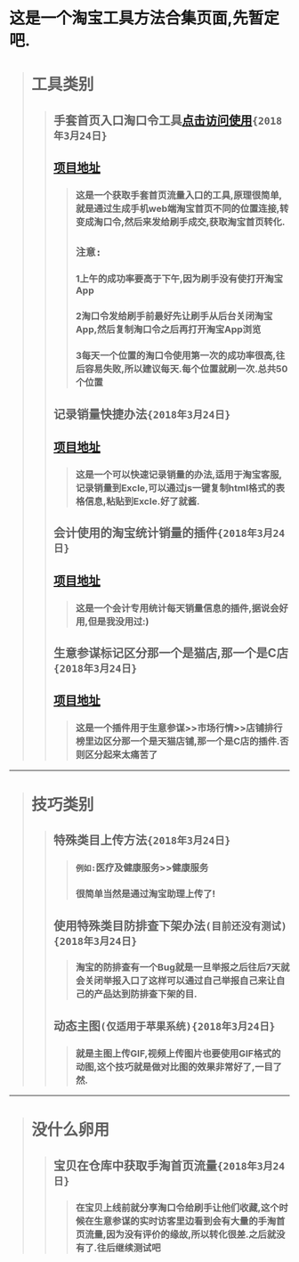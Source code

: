 # 这是一个淘宝工具方法合集页面,先暂定吧.
># 工具类别
>>## 手套首页入口淘口令工具[点击访问使用](http://tlk.yijunji.com/tlk/index.html)`{2018年3月24日}`
>>## [项目地址](https://github.com/guossnh/taobao_script/tree/master/taokouling)
>>>###     这是一个获取手套首页流量入口的工具,原理很简单,就是通过生成手机web端淘宝首页不同的位置连接,转变成淘口令,然后来发给刷手成交,获取淘宝首页转化.
>>>## `注意:`
>>>### 1上午的成功率要高于下午,因为刷手没有使打开淘宝App
>>>### 2淘口令发给刷手前最好先让刷手从后台关闭淘宝App,然后复制淘口令之后再打开淘宝App浏览
>>>### 3每天一个位置的淘口令使用第一次的成功率很高,往后容易失败,所以建议每天.每个位置就刷一次.总共50个位置
>>## 记录销量快捷办法`{2018年3月24日}`
>>## [项目地址](https://github.com/guossnh/taobao_script/tree/master/sell_detail_copy)
>>>### 这是一个可以快速记录销量的办法,适用于淘宝客服,记录销量到Excle,可以通过js一键复制html格式的表格信息,粘贴到Excle.好了就酱.
>>## 会计使用的淘宝统计销量的插件`{2018年3月24日}`
>>## [项目地址](https://github.com/guossnh/taobao_script/tree/master/sell_all_add)
>>>### 这是一个会计专用统计每天销量信息的插件,据说会好用,但是我没用过:)
>>## 生意参谋标记区分那一个是猫店,那一个是C店`{2018年3月24日}`
>>## [项目地址](https://github.com/guossnh/taobao_script/tree/master/taobaotools)
>>>### 这是一个插件用于生意参谋>>市场行情>>店铺排行榜里边区分那一个是天猫店铺,那一个是C店的插件.否则区分起来太痛苦了
****
># 技巧类别
>>## 特殊类目上传方法`{2018年3月24日}`
>>>### `例如:`医疗及健康服务>>健康服务
>>>### 很简单当然是通过淘宝助理上传了!
>>## 使用特殊类目防排查下架办法`(目前还没有测试){2018年3月24日}`
>>>### 淘宝的防排查有一个Bug就是一旦举报之后往后7天就会关闭举报入口了这样可以通过自己举报自己来让自己的产品达到防排查下架的目.
>>## 动态主图`(仅适用于苹果系统){2018年3月24日}`
>>>### 就是主图上传GIF,视频上传图片也要使用GIF格式的动图,这个技巧就是做对比图的效果非常好了,一目了然.
****
># 没什么卵用
>>## 宝贝在仓库中获取手淘首页流量`{2018年3月24日}` 
>>>### 在宝贝上线前就分享淘口令给刷手让他们收藏,这个时候在生意参谋的实时访客里边看到会有大量的手淘首页流量,因为没有评价的缘故,所以转化很差.之后就没有了.往后继续测试吧